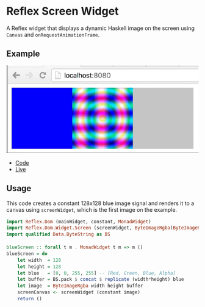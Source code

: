 # Reflex Screen Widget

A Reflex widget that displays a dynamic Haskell image on the screen using `Canvas` and `onRequestAnimationFrame`.

## Example

![Example gif](https://github.com/MaiaVictor/ReflexScreenWidget/blob/gh-pages/example.gif)

- [Code](https://github.com/MaiaVictor/ReflexScreenWidget/blob/gh-pages/src/Main.hs)
- [Live](http://maiavictor.github.io/ReflexScreenWidget/)

## Usage

This code creates a constant 128x128 blue image signal and renders it to a
canvas using `screenWidget`, which is the first image on the example.

```haskell
import Reflex.Dom (mainWidget, constant, MonadWidget)
import Reflex.Dom.Widget.Screen (screenWidget, ByteImageRgba(ByteImageRgba))
import qualified Data.ByteString as BS

blueScreen :: forall t m . MonadWidget t m => m ()
blueScreen = do
    let width  = 128
    let height = 128
    let blue   = [0, 0, 255, 255] -- [Red, Green, Blue, Alpha]
    let buffer = BS.pack $ concat $ replicate (width*height) blue
    let image  = ByteImageRgba width height buffer
    screenCanvas <- screenWidget (constant image)
    return ()
```

